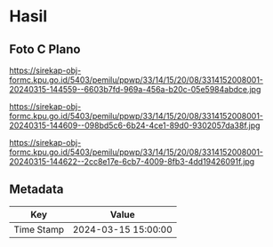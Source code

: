 # Hasil

## Foto C Plano

https://sirekap-obj-formc.kpu.go.id/5403/pemilu/ppwp/33/14/15/20/08/3314152008001-20240315-144559--6603b7fd-969a-456a-b20c-05e5984abdce.jpg

https://sirekap-obj-formc.kpu.go.id/5403/pemilu/ppwp/33/14/15/20/08/3314152008001-20240315-144609--098bd5c6-6b24-4ce1-89d0-9302057da38f.jpg

https://sirekap-obj-formc.kpu.go.id/5403/pemilu/ppwp/33/14/15/20/08/3314152008001-20240315-144622--2cc8e17e-6cb7-4009-8fb3-4dd19426091f.jpg


## Metadata

| Key        | Value               |
| ---------- | ------------------- |
| Time Stamp | 2024-03-15 15:00:00 |



